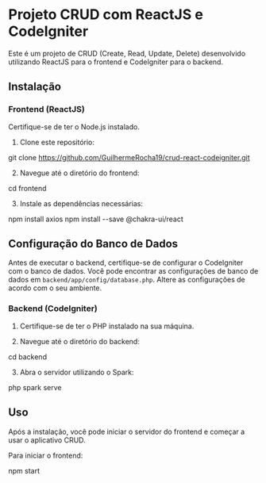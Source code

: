 # Projeto CRUD com ReactJS e CodeIgniter

Este é um projeto de CRUD (Create, Read, Update, Delete) desenvolvido utilizando ReactJS para o frontend e CodeIgniter para o backend.

## Instalação

### Frontend (ReactJS)

Certifique-se de ter o Node.js instalado.

1. Clone este repositório:

git clone https://github.com/GuilhermeRocha19/crud-react-codeigniter.git

2. Navegue até o diretório do frontend:

cd frontend

3. Instale as dependências necessárias:

npm install axios
npm install --save @chakra-ui/react

## Configuração do Banco de Dados

Antes de executar o backend, certifique-se de configurar o CodeIgniter com o banco de dados. Você pode encontrar as configurações de banco de dados em `backend/app/config/database.php`. Altere as configurações de acordo com o seu ambiente.

### Backend (CodeIgniter)

1. Certifique-se de ter o PHP instalado na sua máquina.

2. Navegue até o diretório do backend:

cd backend

3. Abra o servidor utilizando o Spark:

php spark serve




## Uso

Após a instalação, você pode iniciar o servidor do frontend e começar a usar o aplicativo CRUD.

Para iniciar o frontend:

npm start
